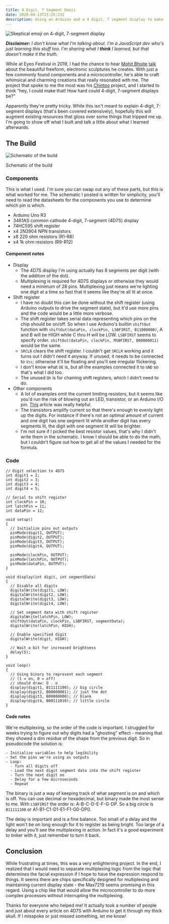 ```yaml
---
title: 4 Digit, 7 Segment Emoji
date: 2020-04-13T21:25:23Z
description: Using an Arduino and a 4 digit, 7 segment display to make emojis
---
```


![Skeptical emoji on 4-digit, 7-segment display](./skeptical.jpeg)

_**Disclaimer:** I don't know what I'm talking about. I'm a JavaScript dev who's just learning this stuff too. I'm sharing what I **think** I learned, but that doesn't make it the truth._

While at Eyeo Festival in 2019, I had the chance to hear [Mohit Bhoite](https://twitter.com/MohitBhoite) [talk](https://vimeo.com/354276626) about the beautiful freeform, electronic sculptures he creates. With just a few commonly found components and a microcontroller, he's able to craft whimsical and charming creations that really resonated with me. The project that spoke to me the most was his [Chintoo](https://twitter.com/MohitBhoite/status/1241752124087660546) project, and I started to think "hey, I could make that! How hard could 4-digit, 7-segment displays be?"

Apparently they're pretty tricky. While this isn't meant to explain 4-digit, 7-segment displays (that's been covered extensively), hopefully this will augment existing resources that gloss over some things that tripped me up. I'm going to show off what I built and talk a little about what I learned afterwards.

## The Build

![Schematic of the build](./schematic.jpeg)
<figcaption>Schematic of the build</figcaption>

### Components

This is what I used. I'm sure you can swap out any of these parts, but this is what worked for me. The schematic I posted is written for simplicity, you'll need to read the datasheets for the components you use to determine which pin is which.

- Arduino Uno R3
- 3461AS common cathode 4-digit, 7-segment (4D7S) display
- 74HC595 shift register
- x4 2N3904 NPN transistors
- x8 220 ohm resistors (R1-R8)
- x4 1k ohm resistors (R9-R12)

#### Component notes

- Display
  - The 4D7S display I'm using actually has 8 segments per digit (with the addition of the dot).
  - Multiplexing is required for 4D7S displays or otherwise they would need a minimum of 28 pins. Multiplexing just means we're lighting one digit at a time so fast that it seems like they're all lit at once.
- Shift register
  - I have no doubt this can be done without the shift register (using Arduino outputs to drive the segment state), but it'd use more pins and the code would be a little more verbose.
  - The shift register takes serial data representing which pins on the chip should be on/off. So when I use Arduino's builtin `shiftOut` function with `shiftOut(dataPin, clockPin, LSBFIRST, B11000000)`, A and B will be HIGH while C thru H will be LOW. `LSBFIRST` seems to specify order. `shiftOut(dataPin, clockPin, MSBFIRST, B00000011)` would be the same.
  - `SRCLR` clears the shift register. I couldn't get `SRCLR` working and it turns out I didn't need it anyway. If unused, it needs to be connected to `Vcc`; otherwise it'll be floating and you'll see irregular flickering.
  - I don't know what `OE` is, but all the examples connected it to `GND` so that's what I did too.
  - The unused `Qh` is for chaining shift registers, which I didn't need to do.
- Other components
  - A lot of examples omit the current limiting resistors, but it seems like you'd run the risk of blowing out an LED, transistor, or an Arduino I/O pin. [This](https://www.onetransistor.eu/2018/12/wiring-of-4digit-7segment-display.html) article was really helpful.
  - The transistors amplify current so that there's enough to evenly light up the digits. For instance if there's not an optimal amount of current and one digit has one segment lit while another digit has every segments lit, the digit with one segment lit will be brighter.
  - I'm not sure if I picked the best resistor values, that's why I didn't write them in the schematic. I know I should be able to do the math, but I couldn't figure out how to get all of the values I needed for the formula.

### Code

``` arduino
// Digit selection to 4D7S
int digit1 = 2;
int digit2 = 3;
int digit3 = 4;
int digit4 = 5;

// Serial to shift register
int clockPin = 10;
int latchPin = 11;
int dataPin = 12;

void setup()
{
  // Initialize pins out outputs
  pinMode(digit1, OUTPUT);
  pinMode(digit2, OUTPUT);
  pinMode(digit3, OUTPUT);
  pinMode(digit4, OUTPUT);

  pinMode(clockPin, OUTPUT);
  pinMode(latchPin, OUTPUT);
  pinMode(dataPin, OUTPUT);
}

void display(int digit, int segmentData)
{
  // Disable all digits
  digitalWrite(digit1, LOW);
  digitalWrite(digit2, LOW);
  digitalWrite(digit3, LOW);
  digitalWrite(digit4, LOW);
  
  // Set segment data with shift register
  digitalWrite(latchPin, LOW);
  shiftOut(dataPin, clockPin, LSBFIRST, segmentData);
  digitalWrite(latchPin, HIGH);

  // Enable specified digit
  digitalWrite(digit, HIGH);

  // Wait a bit for increased brightness
  delay(5);
}

void loop()
{
  // Using binary to represent each segment
  // (1 = on, 0 = off)
  // should draw: O . o
  display(digit1, B11111100); // big circle
  display(digit2, B00000001); // just the dot
  display(digit3, B00000000); // blank
  display(digit4, B00111010); // little circle
}
```

#### Code notes

We're multiplexing, so the order of the code is important. I struggled for weeks trying to figure out why digits had a "ghosting" effect - meaning that they showed a dim residue of the shape from the previous digit. So in pseudocode the solution is:

```
- Initialize variables to help legibility
- Set the pins we're using as outputs
- Loop:
  - Turn all digits off
  - Load the next digit segment data into the shift register
  - Turn the next digit on
  - Delay for a few microseconds
  - Repeat
```

The binary is just a way of keeping track of what segment is on and which is off. You can use decimal or hexadecimal, but binary made the most sense to me. With `LSBFIRST` the order is: A-B-C-D-E-F-G-DP. So a big circle is `B11111100` or A1-B1-C1-D1-E1-F1-G0-DP0.

The delay is important and is a fine balance. Too small of a delay and the light won't be on long enough for it to register as being bright. Too large of a delay and you'll see the multiplexing in action. In fact it's a good experiment to tinker with it, just remember to turn it back.

## Conclusion

While frustrating at times, this was a very enlightening project. In the end, I realized that I would need to separate multiplexing logic from the logic that determines the facial expression if I hope to have the expression respond to things. It seems there are chips specifically designed for multiplexing and maintaining current display state - the Max7219 seems promising in this regard. Using a chip like that would allow the microcontroller to do more complex processes without interrupting the multiplexing.

Thanks for everyone who helped me! It actually took a number of people and just about every article on 4D7S with Arduino to get it through my thick skull. If I misspoke or just missed something, let me know!